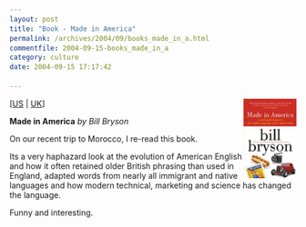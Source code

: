 ```yaml
---
layout: post
title: "Book - Made in America"
permalink: /archives/2004/09/books_made_in_a.html
commentfile: 2004-09-15-books_made_in_a
category: culture
date: 2004-09-15 17:17:42

---
```


<img alt="Bill Bryson's Made in America" src="/assets/images/0380713810.01.MZZZZZZZ.jpg" width="93" height="140" border="0" class="img_plain" align="right" />

\[<a href="/assets/images/102-7981401-6532919" target="_blank">US</a> | <a href="/assets/images/026-4106676-0298810" target="_blank">UK</a>\]

**Made in America**
*by Bill Bryson*

On our recent trip to Morocco, I re-read this book.

Its a very haphazard look at the evolution of American English and how it often retained older British phrasing than used in England, adapted words from nearly all immigrant and native languages and how modern technical, marketing and science has changed the language.

Funny and interesting.
